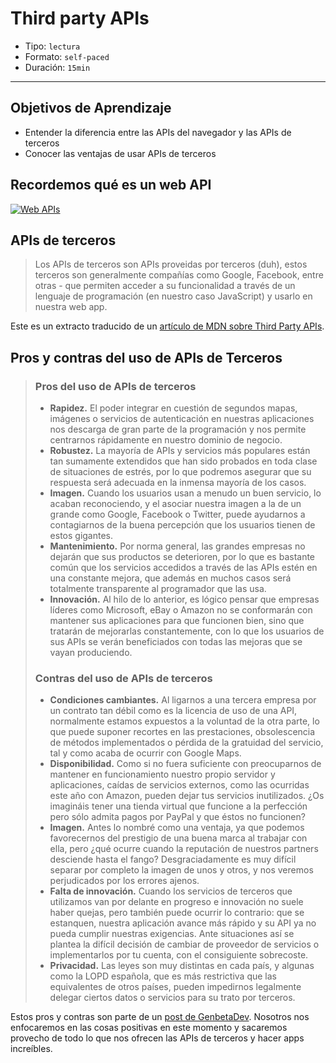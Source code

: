 # Third party APIs

- Tipo: `lectura`
- Formato: `self-paced`
- Duración: `15min`

***

## Objetivos de Aprendizaje

- Entender la diferencia entre las APIs del navegador y las APIs de terceros
- Conocer las ventajas de usar APIs de terceros

## Recordemos qué es un web API

[![Web APIs](https://img.youtube.com/vi/_49_6pjTXiQ/0.jpg)](https://youtu.be/_49_6pjTXiQ)

## APIs de terceros

> Los APIs de terceros son APIs proveidas por terceros (duh), estos terceros 
> son generalmente compañías como Google, Facebook, entre otras - que permiten
> acceder a su funcionalidad a través de un lenguaje de programación (en nuestro 
> caso JavaScript) y usarlo en nuestra web app.

Este es un extracto traducido de un [artículo de MDN sobre Third Party APIs](https://developer.mozilla.org/en-US/docs/Learn/JavaScript/Client-side_web_APIs/Third_party_APIs).

## Pros y contras del uso de APIs de Terceros

> ### Pros del uso de APIs de terceros
> 
> - **Rapidez.** El poder integrar en cuestión de segundos mapas, imágenes o 
>   servicios de autenticación en nuestras aplicaciones nos descarga de gran parte 
>   de la programación y nos permite centrarnos rápidamente en nuestro dominio de 
>   negocio.
> - **Robustez.** La mayoría de APIs y servicios más populares están tan sumamente 
>   extendidos que han sido probados en toda clase de situaciones de estrés, por 
>   lo que podremos asegurar que su respuesta será adecuada en la inmensa mayoría 
>   de los casos.
> - **Imagen.** Cuando los usuarios usan a menudo un buen servicio, lo acaban 
>   reconociendo, y el asociar nuestra imagen a la de un grande como Google, 
>   Facebook o Twitter, puede ayudarnos a contagiarnos de la buena percepción que 
>   los usuarios tienen de estos gigantes.
> - **Mantenimiento.** Por norma general, las grandes empresas no dejarán que sus 
>   productos se deterioren, por lo que es bastante común que los servicios 
>   accedidos a través de las APIs estén en una constante mejora, que además en 
>   muchos casos será totalmente transparente al programador que las usa.
> - **Innovación.** Al hilo de lo anterior, es lógico pensar que empresas líderes 
>   como Microsoft, eBay o Amazon no se conformarán con mantener sus aplicaciones 
>   para que funcionen bien, sino que tratarán de mejorarlas constantemente, con 
>   lo que los usuarios de sus APIs se verán beneficiados con todas las mejoras 
>   que se vayan produciendo.
> 
> ### Contras del uso de APIs de terceros
> 
> - **Condiciones cambiantes.** Al ligarnos a una tercera empresa por un contrato 
>   tan débil como es la licencia de uso de una API, normalmente estamos expuestos 
>   a la voluntad de la otra parte, lo que puede suponer recortes en las 
>   prestaciones, obsolescencia de métodos implementados o pérdida de la gratuidad 
>   del servicio, tal y como acaba de ocurrir con Google Maps.
> - **Disponibilidad.** Como si no fuera suficiente con preocuparnos de mantener 
>   en funcionamiento nuestro propio servidor y aplicaciones, caídas de servicios 
>   externos, como las ocurridas este año con Amazon, pueden dejar tus servicios 
>   inutilizados. ¿Os imagináis tener una tienda virtual que funcione a la 
>   perfección pero sólo admita pagos por PayPal y que éstos no funcionen?
> - **Imagen.** Antes lo nombré como una ventaja, ya que podemos favorecernos del 
>   prestigio de una buena marca al trabajar con ella, pero ¿qué ocurre cuando la 
>   reputación de nuestros partners desciende hasta el fango? Desgraciadamente es 
>   muy difícil separar por completo la imagen de unos y otros, y nos veremos 
>   perjudicados por los errores ajenos.
> - **Falta de innovación.** Cuando los servicios de terceros que utilizamos van 
>   por delante en progreso e innovación no suele haber quejas, pero también puede 
>   ocurrir lo contrario: que se estanquen, nuestra aplicación avance más rápido 
>   y su API ya no pueda cumplir nuestras exigencias. Ante situaciones así se 
>   plantea la difícil decisión de cambiar de proveedor de servicios o 
>   implementarlos por tu cuenta, con el consiguiente sobrecoste.
> - **Privacidad.** Las leyes son muy distintas en cada país, y algunas como la 
>   LOPD española, que es más restrictiva que las equivalentes de otros países, 
>   pueden impedirnos legalmente delegar ciertos datos o servicios para su trato 
>   por terceros.

Estos pros y contras son parte de un [post de GenbetaDev](https://www.genbetadev.com/programacion-en-la-nube/pros-y-contras-del-uso-de-apis-de-terceros).
Nosotros nos enfocaremos en las cosas positivas en este momento y sacaremos
provecho de todo lo que nos ofrecen las APIs de terceros y hacer apps increíbles.
